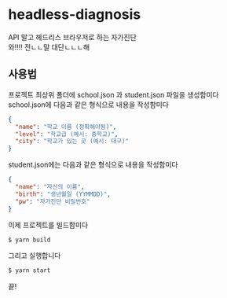 # headless-diagnosis

API 말고 헤드리스 브라우저로 하는 자가진단  
와!!!! 전ㄴㄴ말 대단ㄴㄴㄴ해

## 사용법

프로젝트 최상위 폴더에
school.json 과 student.json 파일을 생성함미다  
school.json에 다음과 같은 형식으로 내용을 작성함미다

```json
{
  "name": "학교 이름 (정확해야됨)",
  "level": "학교급 (예시: 중학교)",
  "city": "학교가 있는 곳 (예시: 대구)"
}
```

student.json에는 다음과 같은 형식으로 내용을 작성함미다

```json
{
  "name": "자신의 이름",
  "birth": "생년월일 (YYMMDD)",
  "pw": "자가진단 비밀번호"
}
```

이제 프로젝트를 빌드함미다

```sh
$ yarn build
```

그리고 실행합니다

```sh
$ yarn start
```

끝!
